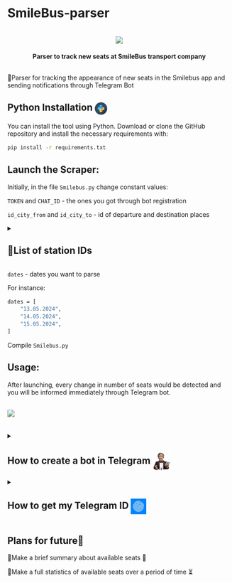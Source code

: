 # SmileBus-parser

<p align="center">
  <br>
  <img src="https://github.com/astrosander/SmileBus-parser/assets/69795340/e53b425d-5015-41d4-80e9-1b000d8d6341" width="360"/><br><br>
 <b>Parser to track new seats at SmileBus transport company</b><br><br>
</p>
<p>
  🚌Parser for tracking the appearance of new seats in the Smilebus app and sending notifications through Telegram Bot


## Python Installation <img align="center"  width="28px" src="https://github.com/astrosander/WallTime/blob/main/Themes/snakes.png" />

You can install the tool using Python. 
Download or clone the GitHub repository and install the necessary requirements with:

```sh
pip install -r requirements.txt
```

## Launch the Scraper:

Initially, in the file `Smilebus.py` change constant values:

`TOKEN` and `CHAT_ID` - the ones you got through bot registration

`id_city_from` and `id_city_to` - id of departure and destination places  

<details>
  <summary><h2>🌆List of station IDs</h2></summary>
  
  ### 

  <pre>
  '1' Минск
  '2' Калинковичи
  '3' Мозырь
  '4' Привольный
  '5' Хозянинки
  '6' Дукора
  '7' Марьина горка (Затишье)
  '8' Пуховичи
  '9' Теплухи Осиповичи
  '10' Ясень
  '11' Бояры
  '12' Брожка
  '13' Вишневка поворот
  '14' Красновка
  '15' Михайловка
  '16' Паричи
  '17' Козловка
  '18' Песчаная рудня поворот
  '19' Селищи
  '20' Памятник опер Багратион
  '20' Ясень
  '21' Дуброва
  '22' Полесье
  '23' Лесец
  '24' Озаричи
  '25' Козловичи
  '26' Домановичи поворот
  '27' Сельцы
  '28' Бобровичи поворот
  '29' Туровичи - Булавки перекресток
  '30' Дудичи
  '31' Ситня
  </pre>

</details>


`dates` - dates you want to parse

For instance:

```sh
dates = [          
    "13.05.2024",
    "14.05.2024",
    "15.05.2024",
]
```


Compile `Smilebus.py` 

## Usage:

After launching, every change in number of seats would be detected and you will be informed immediately through Telegram bot.

<p align="left">
  <br>
  <img src="https://github.com/astrosander/SmileBus-parser/assets/69795340/58e4c2d3-992c-42fa-bb68-72ee6e36a5d9" width="480"/><br><br>
</p>

<details>
  <summary><h2>How to create a bot in Telegram <img align="center"  width="40px" src="https://github.com/astrosander/LEDeffects/blob/main/Design/bot_father.png" /></h2> </summary>
  
  1. You must have telegram
  2. Go to <a href="https://t.me/BotFather">@BotFather</a>
  3. Send ```/newbot```
  4. Then, send name You woud like to choose(Ex.: ```AstroLamp```)
  5. Send send *username*(Ex.: ```astrolamp_bot```)
  6. All right, You just created Your own bot!
</details>
<details>
  <summary><h2>How to get my Telegram ID <img align="center"  width="35px" src="https://github.com/astrosander/LEDeffects/raw/main/Design/myid.jpg" /> </h2> </summary>
  
  1. You must have telegram
  2. Go to <a href="https://t.me/myidbot">@IDBot</a>
  3. Send ```/getid```
  4. Copy Your id!
</details>

##  Plans for future📜

🔹Make a brief summary about available seats 💺

🔹Make a full statistics of available seats over a period of time ⏳

